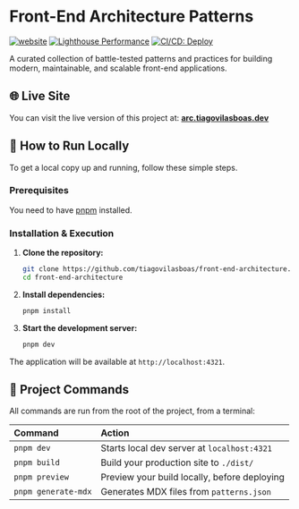 # Front-End Architecture Patterns

[![website](https://img.shields.io/website?url=https%3A%2F%2Farc.tiagovilasboas.dev)](https://arc.tiagovilasboas.dev)
[![Lighthouse Performance](https://img.shields.io/badge/Lighthouse-Performance-brightgreen?style=flat&logo=lighthouse)](https://github.com/tiagovilasboas/front-end-architecture/actions/workflows/lhci.yml)
[![CI/CD: Deploy](https://github.com/tiagovilasboas/front-end-architecture/actions/workflows/deploy.yml/badge.svg)](https://github.com/tiagovilasboas/front-end-architecture/actions/workflows/deploy.yml)

A curated collection of battle-tested patterns and practices for building modern, maintainable, and scalable front-end applications.

## 🌐 Live Site

You can visit the live version of this project at:
**[arc.tiagovilasboas.dev](https://arc.tiagovilasboas.dev)**

## 🚀 How to Run Locally

To get a local copy up and running, follow these simple steps.

### Prerequisites

You need to have [pnpm](https://pnpm.io/installation) installed.

### Installation & Execution

1.  **Clone the repository:**
    ```sh
    git clone https://github.com/tiagovilasboas/front-end-architecture.git
    cd front-end-architecture
    ```

2.  **Install dependencies:**
    ```sh
    pnpm install
    ```

3.  **Start the development server:**
    ```sh
    pnpm dev
    ```

The application will be available at `http://localhost:4321`.

## 🧞 Project Commands

All commands are run from the root of the project, from a terminal:

| Command                   | Action                                           |
| :------------------------ | :----------------------------------------------- |
| `pnpm dev`                | Starts local dev server at `localhost:4321`      |
| `pnpm build`              | Build your production site to `./dist/`          |
| `pnpm preview`            | Preview your build locally, before deploying     |
| `pnpm generate-mdx`       | Generates MDX files from `patterns.json`         |
